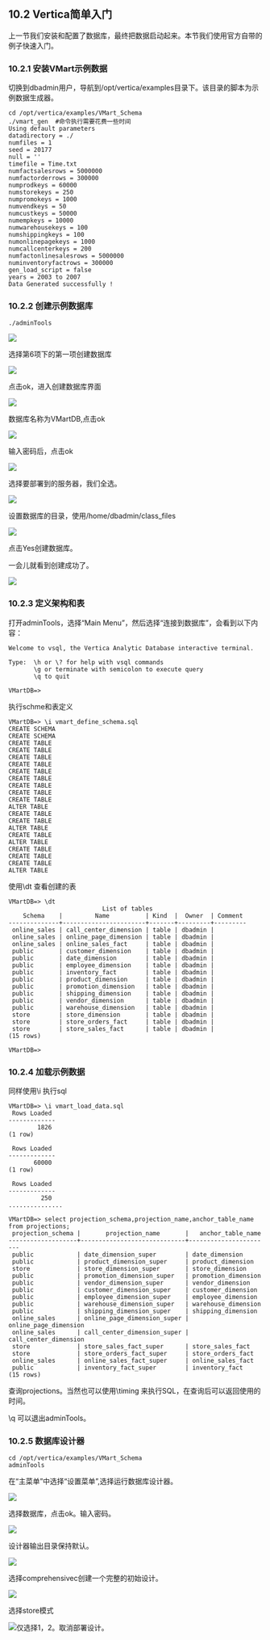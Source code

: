 ## 10.2 Vertica简单入门

上一节我们安装和配置了数据库，最终把数据启动起来。本节我们使用官方自带的例子快速入门。

### 10.2.1 **安装VMart示例数据**

切换到dbadmin用户，导航到/opt/vertica/examples目录下。该目录的脚本为示例数据生成器。

```
cd /opt/vertica/examples/VMart_Schema
./vmart_gen  #命令执行需要花费一些时间
Using default parameters
datadirectory = ./
numfiles = 1
seed = 20177
null = ''
timefile = Time.txt
numfactsalesrows = 5000000
numfactorderrows = 300000
numprodkeys = 60000
numstorekeys = 250
numpromokeys = 1000
numvendkeys = 50
numcustkeys = 50000
numempkeys = 10000
numwarehousekeys = 100
numshippingkeys = 100
numonlinepagekeys = 1000
numcallcenterkeys = 200
numfactonlinesalesrows = 5000000
numinventoryfactrows = 300000
gen_load_script = false
years = 2003 to 2007
Data Generated successfully !
```

### 10.2.2 **创建示例数据库**

```
./adminTools
```

![](/assets-10/10.2_1.png)

选择第6项下的第一项创建数据库

![](/assets-10/10.2_2.png)

点击ok，进入创建数据库界面

![](/assets-10/10.2_3.png)

数据库名称为VMartDB,点击ok

![](/assets-10/10.2_5.png)

输入密码后，点击ok

![](/assets-10/10.2_6.png)

选择要部署到的服务器，我们全选。

![](/assets-10/10.2_9.png)

设置数据库的目录，使用/home/dbadmin/class\_files

![](/assets-10/10.2_10.png)

点击Yes创建数据库。

一会儿就看到创建成功了。

![](/assets-10/10.2_12.png)

### 10.2.3 定义架构和表

打开adminTools，选择“Main Menu”，然后选择“连接到数据库”，会看到以下内容：

```
Welcome to vsql, the Vertica Analytic Database interactive terminal.

Type:  \h or \? for help with vsql commands
       \g or terminate with semicolon to execute query
       \q to quit

VMartDB=>
```

执行schme和表定义

```
VMartDB=> \i vmart_define_schema.sql
CREATE SCHEMA
CREATE SCHEMA
CREATE TABLE
CREATE TABLE
CREATE TABLE
CREATE TABLE
CREATE TABLE
CREATE TABLE
CREATE TABLE
CREATE TABLE
CREATE TABLE
ALTER TABLE
CREATE TABLE
CREATE TABLE
ALTER TABLE
CREATE TABLE
ALTER TABLE
CREATE TABLE
CREATE TABLE
CREATE TABLE
ALTER TABLE
```

使用\dt 查看创建的表

```
VMartDB=> \dt
                          List of tables
    Schema    |         Name          | Kind  |  Owner  | Comment 
--------------+-----------------------+-------+---------+---------
 online_sales | call_center_dimension | table | dbadmin | 
 online_sales | online_page_dimension | table | dbadmin | 
 online_sales | online_sales_fact     | table | dbadmin | 
 public       | customer_dimension    | table | dbadmin | 
 public       | date_dimension        | table | dbadmin | 
 public       | employee_dimension    | table | dbadmin | 
 public       | inventory_fact        | table | dbadmin | 
 public       | product_dimension     | table | dbadmin | 
 public       | promotion_dimension   | table | dbadmin | 
 public       | shipping_dimension    | table | dbadmin | 
 public       | vendor_dimension      | table | dbadmin | 
 public       | warehouse_dimension   | table | dbadmin | 
 store        | store_dimension       | table | dbadmin | 
 store        | store_orders_fact     | table | dbadmin | 
 store        | store_sales_fact      | table | dbadmin | 
(15 rows)

VMartDB=>
```

### 10.2.4 加载示例数据

同样使用\i 执行sql

```
VMartDB=> \i vmart_load_data.sql
 Rows Loaded 
-------------
        1826
(1 row)

 Rows Loaded 
-------------
       60000
(1 row)

 Rows Loaded 
-------------
         250
...............
```

```
VMartDB=> select projection_schema,projection_name,anchor_table_name from projections;
 projection_schema |       projection_name       |   anchor_table_name   
-------------------+-----------------------------+-----------------------
 public            | date_dimension_super        | date_dimension
 public            | product_dimension_super     | product_dimension
 store             | store_dimension_super       | store_dimension
 public            | promotion_dimension_super   | promotion_dimension
 public            | vendor_dimension_super      | vendor_dimension
 public            | customer_dimension_super    | customer_dimension
 public            | employee_dimension_super    | employee_dimension
 public            | warehouse_dimension_super   | warehouse_dimension
 public            | shipping_dimension_super    | shipping_dimension
 online_sales      | online_page_dimension_super | online_page_dimension
 online_sales      | call_center_dimension_super | call_center_dimension
 store             | store_sales_fact_super      | store_sales_fact
 store             | store_orders_fact_super     | store_orders_fact
 online_sales      | online_sales_fact_super     | online_sales_fact
 public            | inventory_fact_super        | inventory_fact
(15 rows)
```

查询projections。当然也可以使用\timing 来执行SQL，在查询后可以返回使用的时间。

\q 可以退出adminTools。

### 10.2.5 数据库设计器

```
cd /opt/vertica/examples/VMart_Schema
adminTools
```

在“主菜单”中选择“设置菜单”,选择运行数据库设计器。

![](/assets-10/10.2.5_1.png)

选择数据库，点击ok。输入密码。

![](/assets-10/10.2.5-3.png)

设计器输出目录保持默认。

![](/assets-10/10.2.5-5.png)

选择comprehensivec创建一个完整的初始设计。

![](/assets-10/10.2.5_7.png)

选择store模式

![](/assets-10/10.2.5_9.png)仅选择1，2。取消部署设计。

